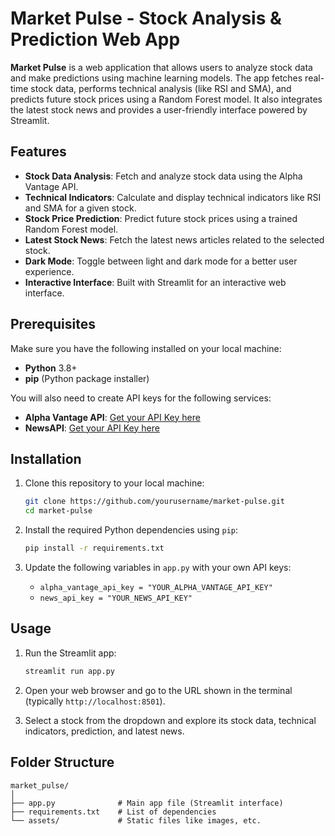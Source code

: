 # Market Pulse - Stock Analysis & Prediction Web App

**Market Pulse** is a web application that allows users to analyze stock data and make predictions using machine learning models. The app fetches real-time stock data, performs technical analysis (like RSI and SMA), and predicts future stock prices using a Random Forest model. It also integrates the latest stock news and provides a user-friendly interface powered by Streamlit.

## Features

- **Stock Data Analysis**: Fetch and analyze stock data using the Alpha Vantage API.
- **Technical Indicators**: Calculate and display technical indicators like RSI and SMA for a given stock.
- **Stock Price Prediction**: Predict future stock prices using a trained Random Forest model.
- **Latest Stock News**: Fetch the latest news articles related to the selected stock.
- **Dark Mode**: Toggle between light and dark mode for a better user experience.
- **Interactive Interface**: Built with Streamlit for an interactive web interface.

## Prerequisites

Make sure you have the following installed on your local machine:

- **Python** 3.8+
- **pip** (Python package installer)

You will also need to create API keys for the following services:

- **Alpha Vantage API**: [Get your API Key here](https://www.alphavantage.co/support/#api-key)
- **NewsAPI**: [Get your API Key here](https://newsapi.org/)

## Installation

1. Clone this repository to your local machine:

    ```bash
    git clone https://github.com/yourusername/market-pulse.git
    cd market-pulse
    ```

2. Install the required Python dependencies using `pip`:

    ```bash
    pip install -r requirements.txt
    ```

3. Update the following variables in `app.py` with your own API keys:

    - `alpha_vantage_api_key = "YOUR_ALPHA_VANTAGE_API_KEY"`
    - `news_api_key = "YOUR_NEWS_API_KEY"`

## Usage

1. Run the Streamlit app:

    ```bash
    streamlit run app.py
    ```

2. Open your web browser and go to the URL shown in the terminal (typically `http://localhost:8501`).

3. Select a stock from the dropdown and explore its stock data, technical indicators, prediction, and latest news.

## Folder Structure

```plaintext
market_pulse/
│
├── app.py              # Main app file (Streamlit interface)
├── requirements.txt    # List of dependencies
└── assets/             # Static files like images, etc.
